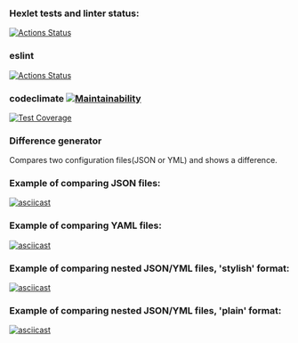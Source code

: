 ### Hexlet tests and linter status:
[![Actions Status](https://github.com/karmeowwoof/frontend-project-lvl2/workflows/hexlet-check/badge.svg)](https://github.com/karmeowwoof/frontend-project-lvl2/actions)
### eslint 
[![Actions Status](https://github.com/karmeowwoof/frontend-project-lvl2/workflows/lint/badge.svg)](https://github.com/karmeowwoof/frontend-project-lvl2/actions)
### codeclimate [![Maintainability](https://api.codeclimate.com/v1/badges/f7392646af35b63b7f0a/maintainability)](https://codeclimate.com/github/karmeowwoof/frontend-project-lvl2/maintainability)
[![Test Coverage](https://api.codeclimate.com/v1/badges/f7392646af35b63b7f0a/test_coverage)](https://codeclimate.com/github/karmeowwoof/frontend-project-lvl2/test_coverage)

### Difference generator


Compares two configuration files(JSON or YML) and shows a difference.


### Example of comparing JSON files:
[![asciicast](https://asciinema.org/a/b8GVyw7VpjwFyt0BwwWdwFiye.svg)](https://asciinema.org/a/b8GVyw7VpjwFyt0BwwWdwFiye)

### Example of comparing YAML files:
[![asciicast](https://asciinema.org/a/1pyNwsmlOmSCbL3CrhC3krNdV.svg)](https://asciinema.org/a/1pyNwsmlOmSCbL3CrhC3krNdV)

### Example of comparing nested JSON/YML files, 'stylish' format:
[![asciicast](https://asciinema.org/a/OymcIkvCjKIuRk183mq16sSit.svg)](https://asciinema.org/a/OymcIkvCjKIuRk183mq16sSit)

### Example of comparing nested JSON/YML files, 'plain' format:
[![asciicast](https://asciinema.org/a/e441NMHRULXXCcMsg0JaJsJMW.svg)](https://asciinema.org/a/e441NMHRULXXCcMsg0JaJsJMW)